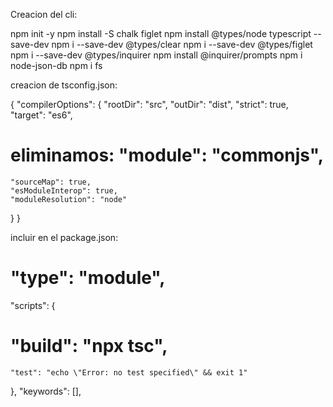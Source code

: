 
Creacion del cli:

npm init -y
npm install -S chalk figlet
npm install @types/node typescript --save-dev
npm i --save-dev @types/clear
npm i --save-dev @types/figlet
npm i --save-dev @types/inquirer
npm install @inquirer/prompts
npm i node-json-db
npm i fs

creacion de tsconfig.json:

{
  "compilerOptions": {
    "rootDir": "src",
    "outDir": "dist",
    "strict": true,
    "target": "es6",
# eliminamos:    "module": "commonjs",
    "sourceMap": true,
    "esModuleInterop": true,
    "moduleResolution": "node"
  }
}

incluir en el package.json:

#  "type": "module",
 "scripts": {
#   "build": "npx tsc", 
    "test": "echo \"Error: no test specified\" && exit 1"
  },
  "keywords": [],